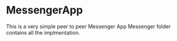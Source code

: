 # MessengerApp
This is a very simple peer to peer Messenger App
 Messenger folder contains all the implmentation.
